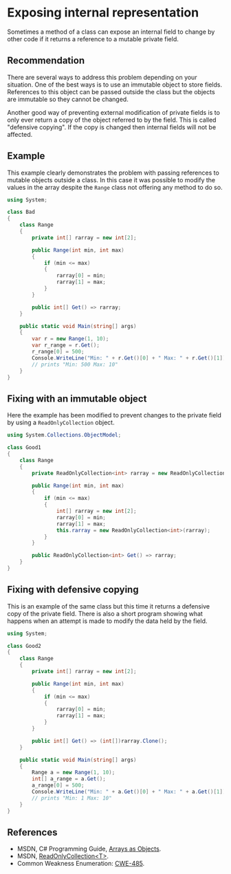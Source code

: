 # Exposing internal representation
Sometimes a method of a class can expose an internal field to change by other code if it returns a reference to a mutable private field.


## Recommendation
There are several ways to address this problem depending on your situation. One of the best ways is to use an immutable object to store fields. References to this object can be passed outside the class but the objects are immutable so they cannot be changed.

Another good way of preventing external modification of private fields is to only ever return a copy of the object referred to by the field. This is called "defensive copying". If the copy is changed then internal fields will not be affected.


## Example
This example clearly demonstrates the problem with passing references to mutable objects outside a class. In this case it was possible to modify the values in the array despite the `Range` class not offering any method to do so.


```csharp
using System;

class Bad
{
    class Range
    {
        private int[] rarray = new int[2];

        public Range(int min, int max)
        {
            if (min <= max)
            {
                rarray[0] = min;
                rarray[1] = max;
            }
        }

        public int[] Get() => rarray;
    }

    public static void Main(string[] args)
    {
        var r = new Range(1, 10);
        var r_range = r.Get();
        r_range[0] = 500;
        Console.WriteLine("Min: " + r.Get()[0] + " Max: " + r.Get()[1]);
        // prints "Min: 500 Max: 10"
    }
}

```

## Fixing with an immutable object
Here the example has been modified to prevent changes to the private field by using a `ReadOnlyCollection` object.


```csharp
using System.Collections.ObjectModel;

class Good1
{
    class Range
    {
        private ReadOnlyCollection<int> rarray = new ReadOnlyCollection<int>(new int[2]);

        public Range(int min, int max)
        {
            if (min <= max)
            {
                int[] rarray = new int[2];
                rarray[0] = min;
                rarray[1] = max;
                this.rarray = new ReadOnlyCollection<int>(rarray);
            }
        }

        public ReadOnlyCollection<int> Get() => rarray;
    }
}

```

## Fixing with defensive copying
This is an example of the same class but this time it returns a defensive copy of the private field. There is also a short program showing what happens when an attempt is made to modify the data held by the field.


```csharp
using System;

class Good2
{
    class Range
    {
        private int[] rarray = new int[2];

        public Range(int min, int max)
        {
            if (min <= max)
            {
                rarray[0] = min;
                rarray[1] = max;
            }
        }

        public int[] Get() => (int[])rarray.Clone();
    }

    public static void Main(string[] args)
    {
        Range a = new Range(1, 10);
        int[] a_range = a.Get();
        a_range[0] = 500;
        Console.WriteLine("Min: " + a.Get()[0] + " Max: " + a.Get()[1]);
        // prints "Min: 1 Max: 10"
    }
}

```

## References
* MSDN, C\# Programming Guide, [Arrays as Objects](https://docs.microsoft.com/en-us/dotnet/csharp/programming-guide/arrays/arrays-as-objects).
* MSDN, [ReadOnlyCollection&lt;T&gt;](http://msdn.microsoft.com/en-us/library/ms132474.aspx).
* Common Weakness Enumeration: [CWE-485](https://cwe.mitre.org/data/definitions/485.html).
